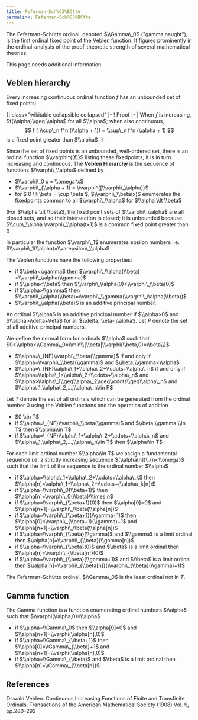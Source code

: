 ```yaml
---
title: Feferman-Sch%C3%BCtte
permalink: Feferman-Sch%C3%BCtte
---
```



The Feferman-Schütte ordinal, denoted $\\Gamma\_0$ ("gamma naught"), is the first ordinal fixed point of the Veblen function.  It figures prominently in the ordinal-analysis of the proof-theoretic strength of several mathematical theories.

This page needs additional information.

## Veblen hierarchy

Every increasing continuous ordinal function $f$ has an unbounded set of fixed points;

{| class="wikitable collapsible collapsed"
|-
! Proof
|-
| When $f$ is increasing, $f(\\alpha)\\geq \\alpha$ for all $\\alpha$; when also continuous,
$$ f ( \\cup\_n f^n (\\alpha + 1)) = \\cup\_n f^n (\\alpha + 1) $$
is a fixed point greater than $\\alpha$
|}

Since the set of fixed points is an unbounded, well-ordered set, there is an ordinal function $\\varphi^{[f]}$ listing these fixedpoints; it is in turn increasing and continuous.  The **Veblen Hierarchy** is the sequence of functions $\\varphi\_\\alpha$ defined by

-    $\\varphi\_0 x = \\omega^x$
-    $\\varphi\_{\\alpha + 1} = \\varphi^{[\\varphi\_\\alpha]}$
-    for $ 0 \\lt \\beta = \\cup \\beta $, $\\varphi\_\\beta(x)$ enumerates the fixedpoints common to all $\\varphi\_\\alpha$ for $\\alpha \\lt \\beta$

(For $\\alpha \\lt \\beta$, the fixed point sets of $\\varphi\_\\alpha$ are all closed sets, and so their intersection is closed; it is unbounded because $\\cup\_\\alpha \\varphi\_\\alpha(t+1)$ is a common fixed point greater than $t$)

In particular the function $\\varphi\_1$ enumerates epsilon numbers i.e. $\\varphi\_1(\\alpha)=\\varepsilon\_\\alpha$

The Veblen functions have the following properties:

-   if $\\beta<\\gamma$ then $\\varphi\_\\alpha(\\beta)<\\varphi\_\\alpha(\\gamma)$
-   if $\\alpha<\\beta$ then $\\varphi\_\\alpha(0)<\\varphi\_\\beta(0)$
-   if $\\alpha>\\gamma$ then $\\varphi\_\\alpha(\\beta)=\\varphi\_\\gamma(\\varphi\_\\alpha(\\beta))$
-   $\\varphi\_\\alpha(\\beta)$ is an additive principal number.
 
An ordinal $\\alpha$ is an additive principal number if $\\alpha>0$ and $\\alpha>\\delta+\\eta$ for all $\\delta, \\eta<\\alpha$. Let $P$ denote the set of all additive principal numbers.

We define the normal form for ordinals $\\alpha$ such that $0<\\alpha<\\Gamma\_0=\\min\\{\\beta|\\varphi(\\beta,0)=\\beta\\}$

-   $\\alpha=\_{NF}\\varphi\_\\beta(\\gamma)$ if and only if $\\alpha=\\varphi\_\\beta(\\gamma)$ and $\\beta,\\gamma<\\alpha$
-   $\\alpha=\_{NF}\\alpha\_1+\\alpha\_2+\\cdots+\\alpha\_n$ if and only if $\\alpha=\\alpha\_1+\\alpha\_2+\\cdots+\\alpha\_n$ and $\\alpha>\\alpha\_1\\geq\\alpha\_2\\geq\\cdots\\geq\\alpha\_n$ and $\\alpha\_1,\\alpha\_2,...,\\alpha\_n\\in P$

Let $T$ denote the set of all ordinals which can be generated from the ordinal number 0 using the Veblen functions and the operation of addition

-   $0 \\in T$
-   if $\\alpha=\_{NF}\\varphi\_\\beta(\\gamma)$ and $\\beta,\\gamma \\in T$ then $\\alpha\\in T$
-   if $\\alpha=\_{NF}\\alpha\_1+\\alpha\_2+\\cdots+\\alpha\_n$ and $\\alpha\_1,\\alpha\_2,...,\\alpha\_n\\in T$ then $\\alpha\\in T$

For each limit ordinal number $\\alpha\\in T$ we assign a fundamental sequence i.e. a strictly increasing sequence $(\\alpha[n])\_{n<\\omega}$ such that the limit of the sequence is the ordinal number $\\alpha$

-   if $\\alpha=\\alpha\_1+\\alpha\_2+\\cdots+\\alpha\_k$ then $\\alpha[n]=\\alpha\_1+\\alpha\_2+\\cdots+(\\alpha\_k[n])$
-   if $\\alpha=\\varphi\_0(\\beta+1)$ then $\\alpha[n]=\\varphi\_0(\\beta)\\times n$
-   if $\\alpha=\\varphi\_{\\beta+1}(0)$ then $\\alpha[0]=0$ and $\\alpha[n+1]=\\varphi\_\\beta(\\alpha[n])$
-   if $\\alpha=\\varphi\_{\\beta+1}(\\gamma+1)$ then $\\alpha[0]=\\varphi\_{\\beta+1}(\\gamma)+1$ and $\\alpha[n+1]=\\varphi\_\\beta(\\alpha[n])$
-   if $\\alpha=\\varphi\_{\\beta}(\\gamma)$ and $\\gamma$ is a limit ordinal then $\\alpha[n]=\\varphi\_{\\beta}(\\gamma[n])$
-   if $\\alpha=\\varphi\_{\\beta}(0)$ and $\\beta$ is a limit ordinal then $\\alpha[n]=\\varphi\_{\\beta[n]}(0)$
-   if $\\alpha=\\varphi\_{\\beta}(\\gamma+1)$ and $\\beta$ is a limit ordinal then $\\alpha[n]=\\varphi\_{\\beta[n]}(\\varphi\_{\\beta}(\\gamma)+1)$

The Feferman-Schütte ordinal, $\\Gamma\_0$ is the least ordinal not in $T$.

## Gamma function

The Gamma function is a function enumerating ordinal numbers $\\alpha$ such that $\\varphi(\\alpha,0)=\\alpha$

-   if $\\alpha=\\Gamma\_0$ then $\\alpha[0]=0$ and $\\alpha[n+1]=\\varphi(\\alpha[n],0)$
-   if $\\alpha=\\Gamma\_{\\beta+1}$ then $\\alpha[0]=\\Gamma\_{\\beta}+1$ and $\\alpha[n+1]=\\varphi(\\alpha[n],0)$
-   if $\\alpha=\\Gamma\_{\\beta}$ and $\\beta$ is a limit ordinal then $\\alpha[n]=\\Gamma\_{\\beta[n]}$

## References
Oswald Veblen. Continuous Increasing Functions of Finite and Transfinite Ordinals. Transactions of the American Mathematical Society (1908) Vol. 9, pp.280–292
